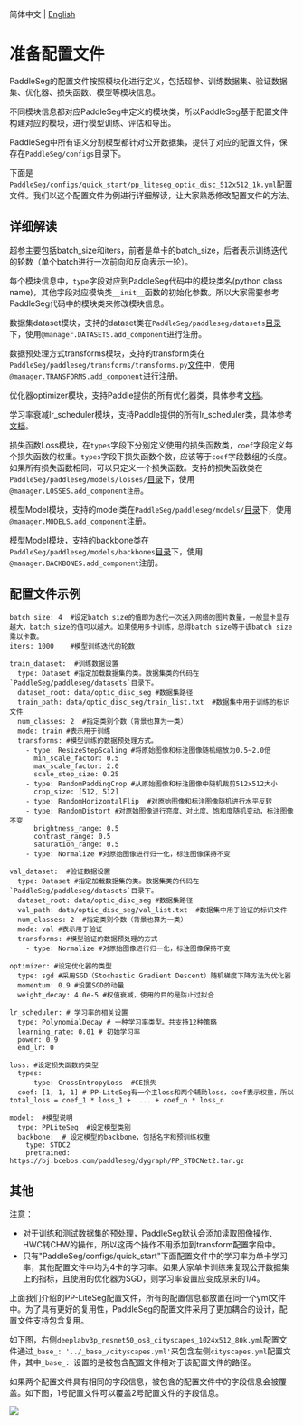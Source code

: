 简体中文 | [English](pre_config.md)

# 准备配置文件

PaddleSeg的配置文件按照模块化进行定义，包括超参、训练数据集、验证数据集、优化器、损失函数、模型等模块信息。

不同模块信息都对应PaddleSeg中定义的模块类，所以PaddleSeg基于配置文件构建对应的模块，进行模型训练、评估和导出。

PaddleSeg中所有语义分割模型都针对公开数据集，提供了对应的配置文件，保存在`PaddleSeg/configs`目录下。

下面是`PaddleSeg/configs/quick_start/pp_liteseg_optic_disc_512x512_1k.yml`配置文件。我们以这个配置文件为例进行详细解读，让大家熟悉修改配置文件的方法。

## 详细解读

超参主要包括batch_size和iters，前者是单卡的batch_size，后者表示训练迭代的轮数（单个batch进行一次前向和反向表示一轮）。

每个模块信息中，`type`字段对应到PaddleSeg代码中的模块类名(python class name)，其他字段对应模块类`__init__`函数的初始化参数。所以大家需要参考PaddleSeg代码中的模块类来修改模块信息。

数据集dataset模块，支持的dataset类在`PaddleSeg/paddleseg/datasets`[目录](../../paddleseg/datasets/)下，使用`@manager.DATASETS.add_component`进行注册。

数据预处理方式transforms模块，支持的transform类在`PaddleSeg/paddleseg/transforms/transforms.py`[文件](../../paddleseg/transforms/transforms.py)中，使用`@manager.TRANSFORMS.add_component`进行注册。

优化器optimizer模块，支持Paddle提供的所有优化器类，具体参考[文档](https://www.paddlepaddle.org.cn/documentation/docs/zh/api/paddle/optimizer/Overview_cn.html#api)。

学习率衰减lr_scheduler模块，支持Paddle提供的所有lr_scheduler类，具体参考[文档](https://www.paddlepaddle.org.cn/documentation/docs/zh/api/paddle/optimizer/Overview_cn.html#about-lr)。

损失函数Loss模块，在`types`字段下分别定义使用的损失函数类，`coef`字段定义每个损失函数的权重。`types`字段下损失函数个数，应该等于`coef`字段数组的长度。如果所有损失函数相同，可以只定义一个损失函数。支持的损失函数类在`PaddleSeg/paddleseg/models/losses/`[目录](../../paddleseg/models/losses/)下，使用`@manager.LOSSES.add_component注册`。

模型Model模块，支持的model类在`PaddleSeg/paddleseg/models/`[目录](../../paddleseg/models)下，使用`@manager.MODELS.add_component`注册。

模型Model模块，支持的backbone类在`PaddleSeg/paddleseg/models/backbones`[目录](../../paddleseg/models/backbones/)下，使用`@manager.BACKBONES.add_component`注册。

## 配置文件示例

```
batch_size: 4  #设定batch_size的值即为迭代一次送入网络的图片数量，一般显卡显存越大，batch_size的值可以越大。如果使用多卡训练，总得batch size等于该batch size乘以卡数。
iters: 1000    #模型训练迭代的轮数

train_dataset:  #训练数据设置
  type: Dataset #指定加载数据集的类。数据集类的代码在`PaddleSeg/paddleseg/datasets`目录下。
  dataset_root: data/optic_disc_seg #数据集路径
  train_path: data/optic_disc_seg/train_list.txt  #数据集中用于训练的标识文件
  num_classes: 2  #指定类别个数（背景也算为一类）
  mode: train #表示用于训练
  transforms: #模型训练的数据预处理方式。
    - type: ResizeStepScaling #将原始图像和标注图像随机缩放为0.5~2.0倍
      min_scale_factor: 0.5
      max_scale_factor: 2.0
      scale_step_size: 0.25
    - type: RandomPaddingCrop #从原始图像和标注图像中随机裁剪512x512大小
      crop_size: [512, 512]
    - type: RandomHorizontalFlip  #对原始图像和标注图像随机进行水平反转
    - type: RandomDistort #对原始图像进行亮度、对比度、饱和度随机变动，标注图像不变
      brightness_range: 0.5
      contrast_range: 0.5
      saturation_range: 0.5
    - type: Normalize #对原始图像进行归一化，标注图像保持不变

val_dataset:  #验证数据设置
  type: Dataset #指定加载数据集的类。数据集类的代码在`PaddleSeg/paddleseg/datasets`目录下。
  dataset_root: data/optic_disc_seg #数据集路径
  val_path: data/optic_disc_seg/val_list.txt  #数据集中用于验证的标识文件
  num_classes: 2  #指定类别个数（背景也算为一类）
  mode: val #表示用于验证
  transforms: #模型验证的数据预处理的方式
    - type: Normalize #对原始图像进行归一化，标注图像保持不变

optimizer: #设定优化器的类型
  type: sgd #采用SGD（Stochastic Gradient Descent）随机梯度下降方法为优化器
  momentum: 0.9 #设置SGD的动量
  weight_decay: 4.0e-5 #权值衰减，使用的目的是防止过拟合

lr_scheduler: # 学习率的相关设置
  type: PolynomialDecay # 一种学习率类型。共支持12种策略
  learning_rate: 0.01 # 初始学习率
  power: 0.9
  end_lr: 0

loss: #设定损失函数的类型
  types:
    - type: CrossEntropyLoss  #CE损失
  coef: [1, 1, 1] # PP-LiteSeg有一个主loss和两个辅助loss，coef表示权重，所以 total_loss = coef_1 * loss_1 + .... + coef_n * loss_n

model:  #模型说明
  type: PPLiteSeg  #设定模型类别
  backbone:  # 设定模型的backbone，包括名字和预训练权重
    type: STDC2
    pretrained: https://bj.bcebos.com/paddleseg/dygraph/PP_STDCNet2.tar.gz

```

## 其他

注意：
- 对于训练和测试数据集的预处理，PaddleSeg默认会添加读取图像操作、HWC转CHW的操作，所以这两个操作不用添加到transform配置字段中。
- 只有"PaddleSeg/configs/quick_start"下面配置文件中的学习率为单卡学习率，其他配置文件中均为4卡的学习率。如果大家单卡训练来复现公开数据集上的指标，且使用的优化器为SGD，则学习率设置应变成原来的1/4。


上面我们介绍的PP-LiteSeg配置文件，所有的配置信息都放置在同一个yml文件中。为了具有更好的复用性，PaddleSeg的配置文件采用了更加耦合的设计，配置文件支持包含复用。

如下图，右侧`deeplabv3p_resnet50_os8_cityscapes_1024x512_80k.yml`配置文件通过`_base_: '../_base_/cityscapes.yml'`来包含左侧`cityscapes.yml`配置文件，其中`_base_: `设置的是被包含配置文件相对于该配置文件的路径。

如果两个配置文件具有相同的字段信息，被包含的配置文件中的字段信息会被覆盖。如下图，1号配置文件可以覆盖2号配置文件的字段信息。

![](./images/fig3.png)

